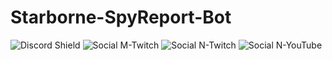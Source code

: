 # Starborne-SpyReport-Bot
![Discord Shield](https://discordapp.com/api/guilds/453283173518934026/widget.png?style=shield)
![Social M-Twitch](https://img.shields.io/static/v1?label=Twitch&style=flat&logo=twitch&labelColor=23272A&color=9146FF&logoColor=FFFFFF&message=MrMysterius&link=https://twitch.tv/mrmysterius)
![Social N-Twitch](https://img.shields.io/static/v1?label=Twitch&style=flat&logo=twitch&labelColor=23272A&color=9146FF&logoColor=FFFFFF&message=Nokternl&link=https://twitch.tv/nokternl)
![Social N-YouTube](https://img.shields.io/static/v1?label=YouTube&style=flat&logo=youtube&labelColor=23272A&color=FF0000&logoColor=FFFFFF&message=Nokternl&link=https://www.youtube.com/nokternl)
